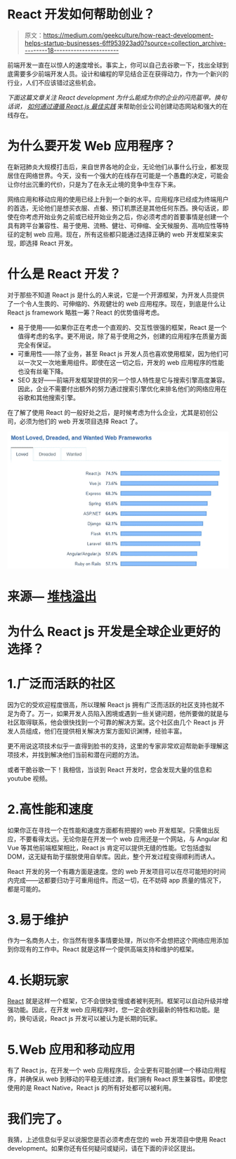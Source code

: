 # React 开发如何帮助创业？

> 原文：<https://medium.com/geekculture/how-react-development-helps-startup-businesses-6ff953923ad0?source=collection_archive---------18----------------------->

前端开发一直在以惊人的速度增长。事实上，你可以自己去谷歌一下，找出全球到底需要多少前端开发人员。设计和编程的罕见结合正在获得动力，作为一个新兴的行业，人们不应该错过这些机会。

*下面这篇文章关注 React development 为什么能成为你的企业的闪亮盔甲。换句话说，* [*如何通过遵循 React.js 最佳实践*](https://www.tatvasoft.com/blog/reactjs-best-practices/) 来帮助创业公司创建动态网站和强大的在线存在。

# 为什么要开发 Web 应用程序？

在新冠肺炎大规模打击后，来自世界各地的企业，无论他们从事什么行业，都发现居住在网络世界。今天，没有一个强大的在线存在可能是一个愚蠢的决定，可能会让你付出沉重的代价，只是为了在永无止境的竞争中生存下来。

网络应用和移动应用的使用已经上升到一个新的水平。应用程序已经成为终端用户的首选，无论他们是想买衣服、点餐、预订机票还是其他任何东西。换句话说，即使在你考虑开始业务之前或已经开始业务之后，你必须考虑的首要事情是创建一个具有跨平台兼容性、易于使用、流畅、健壮、可伸缩、全天候服务、高响应性等特征的定制 web 应用。现在，所有这些都只能通过选择正确的 web 开发框架来实现，即选择 React 开发。

# 什么是 React 开发？

对于那些不知道 React js 是什么的人来说，它是一个开源框架，为开发人员提供了一个令人生畏的、可伸缩的、外观健壮的 web 应用程序。现在，到底是什么让 React js framework 略胜一筹？React 的优势值得考虑。

*   易于使用——如果你正在考虑一个直观的、交互性很强的框架，React 是一个值得考虑的名字。更不用说，除了易于使用之外，创建的应用程序在质量方面完全有保证。
*   可重用性——除了业务，甚至 React js 开发人员也喜欢使用框架，因为他们可以一次又一次地重用组件。即使在这一切之后，开发的 web 应用程序的性能也没有丝毫下降。
*   SEO 友好——前端开发框架提供的另一个惊人特性是它与搜索引擎高度兼容。因此，企业不需要付出额外的努力通过搜索引擎优化来排名他们的网络应用在谷歌和其他搜索引擎。

在了解了使用 React 的一般好处之后，是时候考虑为什么企业，尤其是初创公司，必须为他们的 web 开发项目选择 React 了。

![](img/90064a32c9b943bc48263a9a0bbf5a2f.png)

# 来源— [堆栈溢出](https://images.prismic.io//intuzwebsite/b9dfffbe-7029-49ad-88a8-3056162b26da_Web+Frameworks+in+Demand.jpeg?w=750&q=75&auto=format,compress&fm=png8)

# 为什么 React js 开发是全球企业更好的选择？

# 1.广泛而活跃的社区

因为它的受欢迎程度很高，所以理解 React js 拥有广泛而活跃的社区支持也就不足为奇了。万一，如果开发人员陷入困境或遇到一些关键问题，他所要做的就是与社区取得联系，他会很快找到一个可靠的解决方案。这个社区由几个 React js 开发人员组成，他们在提供相关解决方案方面知识渊博，经验丰富。

更不用说这项技术似乎一直得到脸书的支持，这里的专家非常欢迎帮助新手理解这项技术，并找到解决他们当前和潜在问题的方法。

或者干脆谷歌一下！我相信，当谈到 React 开发时，您会发现大量的信息和 youtube 视频。

# 2.高性能和速度

如果你正在寻找一个在性能和速度方面都有把握的 web 开发框架。只需做出反应，不要看得太远。无论你是在开发一个 web 应用还是一个网站，与 Angular 和 Vue 等其他前端框架相比，React js 肯定可以提供无缝的性能。它包括虚拟 DOM，这无疑有助于摆脱使用自举库。因此，整个开发过程变得顺利而诱人。

React 开发的另一个有趣方面是速度。您的 web 开发项目可以在尽可能短的时间内完成——这都要归功于可重用组件。而这一切，在不妨碍 app 质量的情况下，都是可能的。

# 3.易于维护

作为一名商务人士，你当然有很多事情要处理，所以你不会想把这个网络应用添加到你现有的工作中。React 就是这样一个提供高端支持和维护的框架。

# 4.长期玩家

[React](https://reactjs.org/) 就是这样一个框架，它不会很快变慢或者被判死刑。框架可以自动升级并增强功能。因此，在开发 web 应用程序时，您一定会收到最新的特性和功能。是的，换句话说，React js 开发可以被认为是长期的玩家。

# 5.Web 应用和移动应用

有了 React js，在开发一个 web 应用程序后，企业更有可能创建一个移动应用程序，并确保从 web 到移动的平稳无缝过渡，我们拥有 React 原生兼容性。即使您使用的是 React Native，React js 的所有好处都可以被利用。

# 我们完了。

我猜，上述信息似乎足以说服您是否必须考虑在您的 web 开发项目中使用 React development。如果你还有任何疑问或疑问，请在下面的评论区提出。